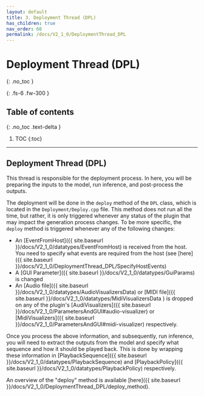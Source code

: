 ```yaml
---
layout: default
title: 3. Deployment Thread (DPL)
has_children: true
nav_order: 60
permalink: /docs/V2_1_0/DeploymentThread_DPL
---
```


# Deployment Thread (DPL)
{: .no_toc }

{: .fs-6 .fw-300 }

## Table of contents
{: .no_toc .text-delta }

1. TOC
{:toc}

---

## Deployment Thread (DPL)
This thread is responsible for the deployment process. In here, you will be preparing the inputs to the model, 
run inference, and post-process the outputs. 

The deployment will be done in the `deploy` method of the `DPL` class, which is located in the `Deployment/Deploy.cpp` file.
This method does not run all the time, but rather, it is only triggered whenever any status of the plugin that may
impact the generation process changes. To be more specific, the `deploy` method is triggered whenever any of the following
changes:
- An [EventFromHost]({{ site.baseurl }}/docs/V2_1_0/datatypes/EventFromHost) is received from the host. You need to
specify what events are required from the host (see [here]({{ site.baseurl }}/docs/V2_1_0/DeploymentThread_DPL/SpecifyHostEvents)
- A [GUI Parameter]({{ site.baseurl }}/docs/V2_1_0/datatypes/GuiParams) is changed
- An [Audio file]({{ site.baseurl }}/docs/V2_1_0/datatypes/AudioVisualizersData) or 
[MIDI file]({{ site.baseurl }}/docs/V2_1_0/datatypes/MidiVisualizersData ) is dropped on any of the plugin's 
[AudiVisualizers]({{ site.baseurl }}/docs/V2_1_0/ParametersAndGUI#audio-visualizer) or 
[MidiVisualizers]({{ site.baseurl }}/docs/V2_1_0/ParametersAndGUI#midi-visualizer) respectively.

Once you process the above information, and subsequently, run inference, you will need to extract the outputs from the model
and specify what sequence and how it should be played back. This is done by wrapping these information in 
[PlaybackSequence]({{ site.baseurl }}/docs/V2_1_0/datatypes/PlaybackSequence) and [PlaybackPolicy]({{ site.baseurl }}/docs/V2_1_0/datatypes/PlaybackPolicy)
respectively.

<object data="https://neuralmidifx.github.io/assets/quickGuide - v2.pdf" width="1000" height="1000" type='application/pdf'></object>


An overview of the "deploy" method is available [here]({{ site.baseurl }}/docs/V2_1_0/DeploymentThread_DPL/deploy_method).